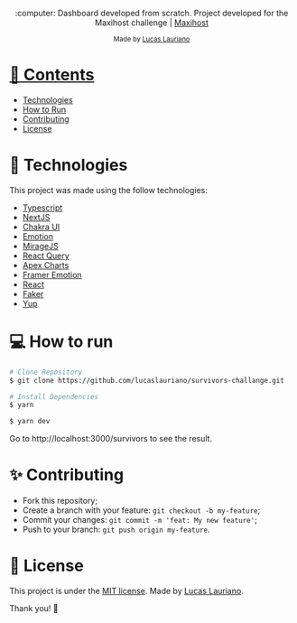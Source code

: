 
<p align="center">
   :computer: Dashboard developed from scratch. Project developed for the Maxihost challenge | <a href="https://www.maxihost.com/br">Maxihost</a>
</p>

<div align="center">
  <sub> Made by
    <a href="https://github.com/lucaslauriano">Lucas Lauriano
  </sub>
</div>

# 📌 Contents

* [Technologies](#technologies)
* [How to Run](#how-to-run)
* [Contributing](#sparkles-issues)
* [License](#page_facing_up-license)

# :rocket: Technologies
This project was made using the follow technologies:

* [Typescript](https://www.typescriptlang.org/)
* [NextJS](https://nextjs.org/)
* [Chakra UI](https://chakra-ui.com/)
* [Emotion](https://emotion.sh/)
* [MirageJS](https://miragejs.com/)
* [React Query](https://react-query.tanstack.com/)
* [Apex Charts](https://apexcharts.com/)
* [Framer Emotion](https://www.framer.com/motion/)
* [React](https://reactjs.org/)
* [Faker](https://github.com/marak/Faker.js/)
* [Yup](https://github.com/jquense/yup)

# :computer: How to run

```bash
# Clone Repository
$ git clone https://github.com/lucaslauriano/survivors-challange.git
```

```bash
# Install Dependencies
$ yarn
```

```bash
$ yarn dev
```

Go to http://localhost:3000/survivors to see the result.
# :sparkles: Contributing

- Fork this repository;
- Create a branch with your feature: `git checkout -b my-feature`;
- Commit your changes: `git commit -m 'feat: My new feature'`;
- Push to your branch: `git push origin my-feature`.

# :page_facing_up: License

This project is under the [MIT license](./LICENSE).
Made by [Lucas Lauriano](https://www.linkedin.com/in/lucaslauriano/).

Thank you! 🌠
